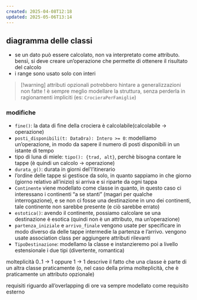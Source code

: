 ```yaml
---
created: 2025-04-08T12:18
updated: 2025-05-06T13:14
---
```

## diagramma delle classi
- se un dato può essere calcolato, non va interpretato come attributo. bensì, si deve creare un’operazione che permette di ottenere il risultato del calcolo
- i range sono usato solo con interi

>[!warning] attributi opzionali potrebbero hintare a generalizzazioni non fatte ! 
>è sempre meglio modellare la struttura, senza perderla in ragionamenti impliciti (es: `CrocieraPerFamiglie`)


### modifiche
- `fine()`: la data di fine della crociera è calcolabile(calcolabile → operazione)
- `posti_disponibili(t: DataOra): Intero >= 0`: modelliamo un’operazione, in modo da sapere il numero di posti disponibili in un istante di tempo
- tipo di luna di miele: `tipo(): {trad, alt}`, perchè bisogna contare le tappe (è quindi un calcolo → operazione)
- `durata_g()`: durata in giorni del'l’itinerario
- l’ordine delle tappe si gestisce da solo, in quanto sappiamo in che giorno (giorno relativo all’inizio) si arriva e si riparte da ogni tappa
- `Continente` viene modellato come classe in quanto, in questo caso ci interessano i continenti “a se stanti” (magari per qualche interrogazione), e se non ci fosse una destinazione in uno dei continenti, tale continente non sarebbe presente (e ciò sarebbe errato)
- `estotica()`: avendo il continente, possiamo calcolare se una destinazione è esotica (quindi non è un attributo, ma un’operazione)
- `partenza_iniziale` e `arrivo_finale` vengono usate per specificare in modo diverso da delle tappe intermedie la partenza e l’arrivo. vengono usate association class per aggiungere attributi rilevanti 
- `TipoDestinazione`: modellamo la classe e instanzieremo poi a livello estensionale i due tipi (divertente, romantica)



molteplicità 0..1 → 1 oppure 1 → 1 descrive il fatto che una classe è parte di un altra classe praticamente (o, nel caso della prima molteplicità, che è praticamente un attributo opzionale)

requisiti riguardo all’overlapping di ore va sempre modellato come requisito esterno
